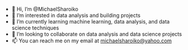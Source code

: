 - 👋 Hi, I’m @MichaelSharoiko
- 👀 I’m interested in data analysis and building projects
- 🌱 I’m currently learning machine learning, data analysis, and data science techniques
- 💞️ I’m looking to collaborate on data analysis and data science projects
- 📫 You can reach me on my email at michaelsharoiko@yahoo.com

<!---
MichaelSharoiko/MichaelSharoiko is a ✨ special ✨ repository because its `README.md` (this file) appears on your GitHub profile.
You can click the Preview link to take a look at your changes.
--->
